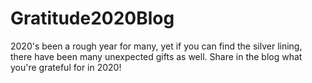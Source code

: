 # Gratitude2020Blog
2020's been a rough year for many, yet if you can find the silver lining, there have been many unexpected gifts as well. Share in the blog what you're grateful for in 2020! 
